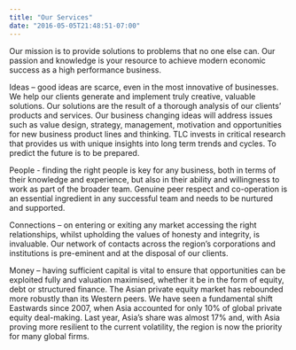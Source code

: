 ```yaml
---
title: "Our Services"
date: "2016-05-05T21:48:51-07:00"
---
```

Our mission is to provide solutions to problems that no one else can. Our passion and knowledge is your resource to achieve modern economic success as a high performance business.

Ideas – good ideas are scarce, even in the most innovative of businesses. We help our clients generate and implement truly creative, valuable solutions. Our solutions are the result of a thorough analysis of our clients’ products and services. Our business changing ideas will address issues such as value design, strategy, management, motivation and opportunities for new business product lines and thinking. TLC invests in critical research that provides us with unique insights into long term trends and cycles. To predict the future is to be prepared.

People - finding the right people is key for any business, both in terms of their knowledge and experience, but also in their ability and willingness to work as part of the broader team. Genuine peer respect and co-operation is an essential ingredient in any successful team and needs to be nurtured and supported.

Connections – on entering or exiting any market accessing the right relationships, whilst upholding the values of honesty and integrity, is invaluable. Our network of contacts across the region’s corporations and institutions is pre-eminent and at the disposal of our clients. 

Money – having sufficient capital is vital to ensure that opportunities can be exploited fully and valuation maximised, whether it be in the form of equity, debt or structured finance.  The Asian private equity market has rebounded more robustly than its Western peers.  We have seen a fundamental shift Eastwards since 2007, when Asia accounted for only 10% of global private equity deal-making. Last year, Asia’s share was almost 17% and, with Asia proving more resilient to the current volatility, the region is now the priority for many global firms.
